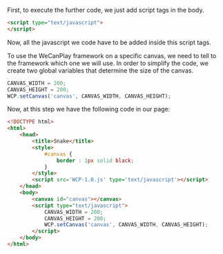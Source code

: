 First, to execute the further code, we just add script tags in the body.

```html
<script type="text/javascript">
</script>
```

Now, all the javascript we code have to be added inside this script tags.

To use the WeCanPlay framework on a specific canvas, we need to tell to the framework which one we will use.
In order to simplify the code, we create two global variables that determine the size of the canvas.

```JavaScript
CANVAS_WIDTH = 200;
CANVAS_HEIGHT = 200;
WCP.setCanvas('canvas', CANVAS_WIDTH, CANVAS_HEIGHT);
```

Now, at this step we have the following code in our page:

```html
<!DOCTYPE html>
<html>
	<head>
		<title>Snake</title>
		<style>
			#canvas {
				border : 1px solid black;
			}
		</style>
		<script src='WCP-1.0.js' type='text/javascript'></script>
	</head>
	<body>
		<canvas id="canvas"></canvas>
		<script type="text/javascript">
			CANVAS_WIDTH = 200;
			CANVAS_HEIGHT = 200;
			WCP.setCanvas('canvas', CANVAS_WIDTH, CANVAS_HEIGHT);
		</script>
	</body>
</html>
```
